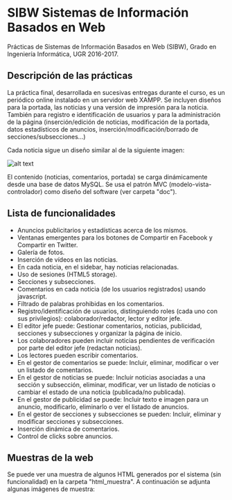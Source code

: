 # SIBW Sistemas de Información Basados en Web
Prácticas de Sistemas de Información Basados en Web (SIBW), Grado en Ingeniería Informática, UGR 2016-2017.

## Descripción de las prácticas

La práctica final, desarrollada en sucesivas entregas durante el curso, es un periódico online instalado en un servidor web XAMPP.
Se incluyen diseños para la portada, las noticias y una versión de impresión para la noticia. También para registro e identificación de usuarios y para la administración de la página (inserción/edición de noticias, modificación de la portada, datos estadísticos de anuncios, inserción/modificación/borrado de secciones/subsecciones...)

Cada noticia sigue un diseño similar al de la siguiente imagen:

![alt text](https://1stwebdesigner.com/wp-content/uploads/2013/06/wireframe.png)

El contenido (noticias, comentarios, portada) se carga dinámicamente desde una base de datos MySQL. Se usa el patrón MVC (modelo-vista-controlador) como diseño del software (ver carpeta "doc").

## Lista de funcionalidades

- Anuncios publicitarios y estadísticas acerca de los mismos.
- Ventanas emergentes para los botones de Compartir en Facebook y Compartir en Twitter.
- Galería de fotos.
- Inserción de vídeos en las noticias.
- En cada noticia, en el sidebar, hay noticias relacionadas.
- Uso de sesiones (HTML5 storage).
- Secciones y subsecciones.
- Comentarios en cada noticia (de los usuarios registrados) usando javascript.
- Filtrado de palabras prohibidas en los comentarios.
- Registro/identificación de usuarios, distinguiendo roles (cada uno con sus privilegios): colaborador/redactor, lector y editor jefe.
- El editor jefe puede: Gestionar comentarios, noticias, publicidad, secciones y subsecciones y organizar la página de inicio.
- Los colaboradores pueden incluir noticias pendientes de verificación por parte del editor jefe (redactan noticias).
- Los lectores pueden escribir comentarios.
- En el gestor de comentarios se puede: Incluir, eliminar, modificar o ver un listado de comentarios.
- En el gestor de noticias se puede: Incluir noticias asociadas a una sección y subsección, eliminar, modificar, ver un listado de noticias o cambiar el estado de una noticia (publicada/no publicada).
- En el gestor de publicidad se puede: Incluir texto e imagen para un anuncio, modificarlo, eliminarlo o ver el listado de anuncios.
- En el gestor de secciones y subsecciones se pueden: Incluir, eliminar y modificar secciones y subsecciones.
- Inserción dinámica de comentarios.
- Control de clicks sobre anuncios.

## Muestras de la web

Se puede ver una muestra de algunos HTML generados por el sistema (sin funcionalidad) en la carpeta "html_muestra". A continuación se adjunta algunas imágenes de muestra:







